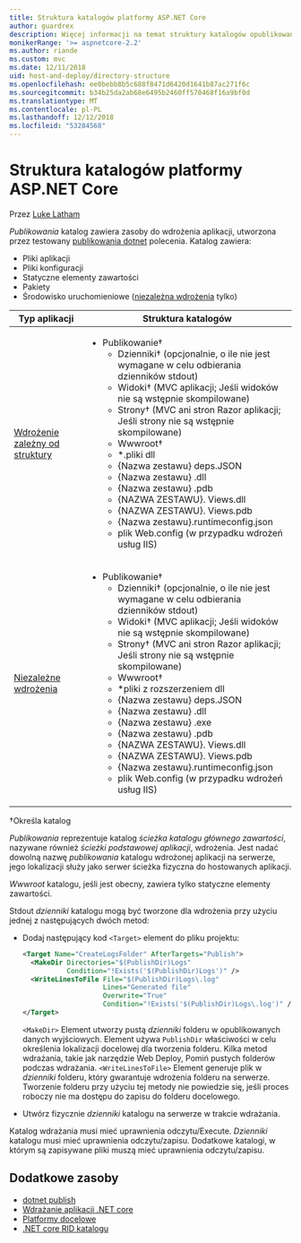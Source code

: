 ```yaml
---
title: Struktura katalogów platformy ASP.NET Core
author: guardrex
description: Więcej informacji na temat struktury katalogów opublikowane aplikacje platformy ASP.NET Core.
monikerRange: '>= aspnetcore-2.2'
ms.author: riande
ms.custom: mvc
ms.date: 12/11/2018
uid: host-and-deploy/directory-structure
ms.openlocfilehash: ee0bebb8b5c688f8471d6420d1641b87ac271f6c
ms.sourcegitcommit: b34b25da2ab68e6495b2460ff570468f16a9bf0d
ms.translationtype: MT
ms.contentlocale: pl-PL
ms.lasthandoff: 12/12/2018
ms.locfileid: "53284568"
---
```

# <a name="aspnet-core-directory-structure"></a>Struktura katalogów platformy ASP.NET Core

Przez [Luke Latham](https://github.com/guardrex)

*Publikowania* katalog zawiera zasoby do wdrożenia aplikacji, utworzona przez testowany [publikowania dotnet](/dotnet/core/tools/dotnet-publish) polecenia. Katalog zawiera:

* Pliki aplikacji
* Pliki konfiguracji
* Statyczne elementy zawartości
* Pakiety
* Środowisko uruchomieniowe ([niezależna wdrożenia](/dotnet/core/deploying/#self-contained-deployments-scd) tylko)

| Typ aplikacji | Struktura katalogów |
| -------- | ------------------- |
| [Wdrożenie zależny od struktury](/dotnet/core/deploying/#framework-dependent-deployments-fdd) | <ul><li>Publikowanie&dagger;<ul><li>Dzienniki&dagger; (opcjonalnie, o ile nie jest wymagane w celu odbierania dzienników stdout)</li><li>Widoki&dagger; (MVC aplikacji; Jeśli widoków nie są wstępnie skompilowane)</li><li>Strony&dagger; (MVC ani stron Razor aplikacji; Jeśli strony nie są wstępnie skompilowane)</li><li>Wwwroot&dagger;</li><li>*\.pliki dll</li><li>{Nazwa zestawu} deps.JSON</li><li>{Nazwa zestawu} .dll</li><li>{Nazwa zestawu} .pdb</li><li>{NAZWA ZESTAWU}. Views.dll</li><li>{NAZWA ZESTAWU}. Views.pdb</li><li>{Nazwa zestawu}.runtimeconfig.json</li><li>plik Web.config (w przypadku wdrożeń usług IIS)</li></ul></li></ul> |
| [Niezależne wdrożenia](/dotnet/core/deploying/#self-contained-deployments-scd) | <ul><li>Publikowanie&dagger;<ul><li>Dzienniki&dagger; (opcjonalnie, o ile nie jest wymagane w celu odbierania dzienników stdout)</li><li>Widoki&dagger; (MVC aplikacji; Jeśli widoków nie są wstępnie skompilowane)</li><li>Strony&dagger; (MVC ani stron Razor aplikacji; Jeśli strony nie są wstępnie skompilowane)</li><li>Wwwroot&dagger;</li><li>\*pliki z rozszerzeniem dll</li><li>{Nazwa zestawu} deps.JSON</li><li>{Nazwa zestawu} .dll</li><li>{Nazwa zestawu} .exe</li><li>{Nazwa zestawu} .pdb</li><li>{NAZWA ZESTAWU}. Views.dll</li><li>{NAZWA ZESTAWU}. Views.pdb</li><li>{Nazwa zestawu}.runtimeconfig.json</li><li>plik Web.config (w przypadku wdrożeń usług IIS)</li></ul></li></ul> |

&dagger;Określa katalog

*Publikowania* reprezentuje katalog *ścieżka katalogu głównego zawartości*, nazywane również *ścieżki podstawowej aplikacji*, wdrożenia. Jest nadać dowolną nazwę *publikowania* katalogu wdrożonej aplikacji na serwerze, jego lokalizacji służy jako serwer ścieżka fizyczna do hostowanych aplikacji.

*Wwwroot* katalogu, jeśli jest obecny, zawiera tylko statyczne elementy zawartości.

Stdout *dzienniki* katalogu mogą być tworzone dla wdrożenia przy użyciu jednej z następujących dwóch metod:

* Dodaj następujący kod `<Target>` element do pliku projektu:

   ```xml
   <Target Name="CreateLogsFolder" AfterTargets="Publish">
     <MakeDir Directories="$(PublishDir)Logs" 
              Condition="!Exists('$(PublishDir)Logs')" />
     <WriteLinesToFile File="$(PublishDir)Logs\.log" 
                       Lines="Generated file" 
                       Overwrite="True" 
                       Condition="!Exists('$(PublishDir)Logs\.log')" />
   </Target>
   ```

   `<MakeDir>` Element utworzy pustą *dzienniki* folderu w opublikowanych danych wyjściowych. Element używa `PublishDir` właściwości w celu określenia lokalizacji docelowej dla tworzenia folderu. Kilka metod wdrażania, takie jak narzędzie Web Deploy, Pomiń pustych folderów podczas wdrażania. `<WriteLinesToFile>` Element generuje plik w *dzienniki* folderu, który gwarantuje wdrożenia folderu na serwerze. Tworzenie folderu przy użyciu tej metody nie powiedzie się, jeśli proces roboczy nie ma dostępu do zapisu do folderu docelowego.

* Utwórz fizycznie *dzienniki* katalogu na serwerze w trakcie wdrażania.

Katalog wdrażania musi mieć uprawnienia odczytu/Execute. *Dzienniki* katalogu musi mieć uprawnienia odczytu/zapisu. Dodatkowe katalogi, w którym są zapisywane pliki muszą mieć uprawnienia odczytu/zapisu.

## <a name="additional-resources"></a>Dodatkowe zasoby

* [dotnet publish](/dotnet/core/tools/dotnet-publish)
* [Wdrażanie aplikacji .NET core](/dotnet/core/deploying/)
* [Platformy docelowe](/dotnet/standard/frameworks)
* [.NET core RID katalogu](/dotnet/core/rid-catalog)

